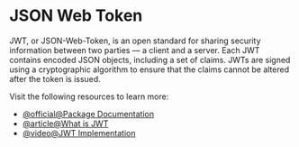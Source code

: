 # JSON Web Token

JWT, or JSON-Web-Token, is an open standard for sharing security information between two parties — a client and a server. Each JWT contains encoded JSON objects, including a set of claims. JWTs are signed using a cryptographic algorithm to ensure that the claims cannot be altered after the token is issued.

Visit the following resources to learn more:

- [@official@Package Documentation](https://www.npmjs.com/package/jsonwebtoken)
- [@article@What is JWT](https://www.akana.com/blog/what-is-jwt)
- [@video@JWT Implementation](https://www.youtube.com/watch?v=mbsmsi7l3r4)
